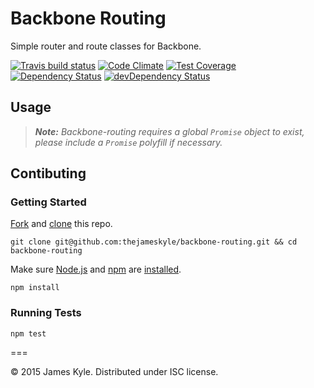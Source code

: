 # Backbone Routing

Simple router and route classes for Backbone.

[![Travis build status](http://img.shields.io/travis/thejameskyle/backbone-routing.svg?style=flat)](https://travis-ci.org/thejameskyle/backbone-routing)
[![Code Climate](https://codeclimate.com/github/thejameskyle/backbone-routing/badges/gpa.svg)](https://codeclimate.com/github/thejameskyle/backbone-routing)
[![Test Coverage](https://codeclimate.com/github/thejameskyle/backbone-routing/badges/coverage.svg)](https://codeclimate.com/github/thejameskyle/backbone-routing)
[![Dependency Status](https://david-dm.org/thejameskyle/backbone-routing.svg)](https://david-dm.org/thejameskyle/backbone-routing)
[![devDependency Status](https://david-dm.org/thejameskyle/backbone-routing/dev-status.svg)](https://david-dm.org/thejameskyle/backbone-routing#info=devDependencies)

## Usage

> _**Note:** Backbone-routing requires a global `Promise` object to
> exist, please include a `Promise` polyfill if necessary._

## Contibuting

### Getting Started

[Fork](https://help.github.com/articles/fork-a-repo/) and
[clone](http://git-scm.com/docs/git-clone) this repo.

```
git clone git@github.com:thejameskyle/backbone-routing.git && cd backbone-routing
```

Make sure [Node.js](http://nodejs.org/) and [npm](https://www.npmjs.org/) are
[installed](http://nodejs.org/download/).

```
npm install
```

### Running Tests

```
npm test
```

===

© 2015 James Kyle. Distributed under ISC license.
